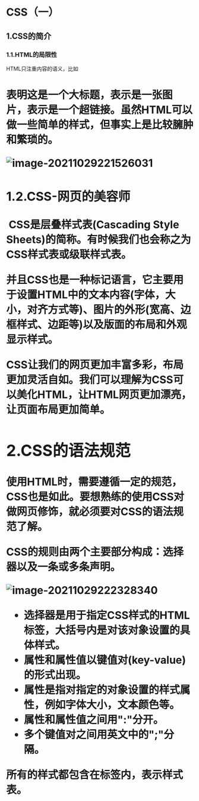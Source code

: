#  CSS（一）

## 1.CSS的简介

### 1.1.HTML的局限性

​		HTML只注重内容的语义，比如<h1>表明这是一个大标题，<img>表示是一张图片，<a>表示是一个超链接。虽然HTML可以做一些简单的样式，但事实上是比较臃肿和繁琐的。

![image-20211029221526031](https://gitee.com/zou_tangrui/note-pic/raw/master/img/202302171642776.png)

### 1.2.CSS-网页的美容师

​		**CSS是层叠样式表(Cascading Style Sheets)的简称。**有时候我们也会称之为**CSS样式表**或**级联样式表。**

并且**CSS也是一种标记语言**，它主要用于设置HTML中的**文本内容**(字体，大小，对齐方式等)、**图片的外形**(宽高、边框样式、边距等)以及**版面的布局和外观显示样式。**

​		CSS让我们的网页更加丰富多彩，布局更加灵活自如。我们可以理解为CSS可以美化HTML，让HTML网页更加漂亮，让页面布局更加简单。



## 2.CSS的语法规范

​		使用HTML时，需要遵循一定的规范，CSS也是如此。要想熟练的使用CSS对做网页修饰，就必须要对CSS的语法规范了解。

​		**CSS的规则由两个主要部分构成：选择器以及一条或多条声明。**

![image-20211029222328340](https://gitee.com/zou_tangrui/note-pic/raw/master/img/202302171642777.png)

- **选择器**是用于指定CSS样式的HTML标签，大括号内是对该对象设置的具体样式。
- 属性和属性值以键值对(key-value)的形式出现。
- 属性是指对指定的对象设置的样式属性，例如字体大小，文本颜色等。
- 属性和属性值之间用":"分开。
- 多个键值对之间用英文中的";"分隔。


**所有的样式都包含在<style></style>标签内，表示样式表**。<style>一般写在<head>内。

```css
<head>
     <style>
         h4 {
             color: blue;
             font-size: 100px;
         }
     </style>
</head>
```

### 2.1.样式格式书写

1. 紧凑格式

```css
h3 { color: deeppink;font-size: 20px;}
```

   2.展开格式

```css
h3 {
 color: pink;
 font-size: 20px; 
}
```

推荐使用第二种写法，看起来更直观简介。

### 2.2.样式大小写

```css
h3 {
 color: pink;
}
```

```css
H3 {
 COLOR: PINK; 
}
```

强烈推荐样式选择器，属性名，属性值关键字**全部使用小写字母**，特殊情况除外。

### 2.3.空格规范

```css
h3 {
 color: pink; 
}
# 属性值前面，冒号后面，保留一个空格
# 选择器（标签）和大括号中间保留空格
```



## 3.CSS的选择器

```
<div>我是div</div>
<div>我是div</div>
<p>我是段落</p>
<ul>
 	<li>我是ul里面小li哦</li>
</ul> 
<ol>
 	<li>我是ol里面小li哦</li>
</ol>
```

以上代码我们想要如下的设计，该怎么办呢？

1. 我想把div里的文字改为红色；
2. 我想把第一个div里的文字改为红色；
3. 我想把ul里的li文字改为红色。

**选择器**(选择符)就是根据不同需求把不同的标签选出来这就是选择器的作用。 简单来说，就是选择标签用的。

**选择器**分为**基础选择器**和**复合选择器**两个大类，我们这里先讲解一下基础选择器。

基础选择器是由**单个选择器**组成的，基础选择器又包括：**标签选择器**、**类选择器**、**id 选择器**和**通配符**选择器。

### 3.1.标签选择器

**标签选择器**（元素选择器）是指**用 HTML 标签**名称作为选择器，按标签名称分类，为页面中某一类标签指定

统一的 CSS 样式。

**语法：**

```css
标签名 {
 属性1: 属性值1; 
 属性2: 属性值2; 
 属性3: 属性值3; 
 ...
}
```

**作用：**标签选择器可以把某一类标签全部选择出来，比如所有的 <div> 标签和所有的 <span> 标签。

**优点：**能快速为页面中同类型的标签统一设置样式。

**缺点：**不能设计差异化样式，只能选择全部的当前标签。

### 3.2.类选择器

如果想要差异化选择不同的标签，单独选一个或者某几个标签，可以使用**类选择器**。

**语法：结构需要用**class属性**来调用 class 类的意思**

```css
.类名 {
     属性1: 属性值1; 
     ...
}
```

例如，将所有拥有 red 类的 HTML 元素均为红色。

```css
.red {
 	color: red;
}
<div class=‘red’> 变红色 </div>
```

类选择器在 HTML 中以 class 属性表示，在 CSS 中，类选择器以一个点“**.**”号显示。

**注意：**

- 类选择器使用“.”（英文点号）进行标识，后面紧跟类名（自定义，我们自己命名的）；
- 可以理解为给这个标签起了一个名字.来表示；
- 长名称或词组可以使用中横线来为选择器命名；
- 不要使用纯数字、中文等命名，尽量使用英文字母来表示；
- 命名要有意义，尽量使别人一眼就知道这个类名的目的；
- 命名规范：见附件（ Web 前端开发规范手册.doc）。

**记忆口诀：**样式**点**定义，结构**类**调用。一个或多个，开发最常用。

**练习：**

1. 类选择器的使用；
2. div就是一个盒子，用来装饰网页内容。

![image-20211030092823427](https://gitee.com/zou_tangrui/note-pic/raw/master/img/202302171642778.png)

**类选择器--多类名：**

我们可以给一个标签指定多个类名，从而达到更多的选择目的。 这些类名都可以选出这个标签。简单理解就是一个标签有多个名字。

![image-20211030093101093](https://gitee.com/zou_tangrui/note-pic/raw/master/img/202302171642779.png)

- 多类名的使用方式：

```css
<div class="red font20">亚瑟</div>
#  在标签class 属性中写 多个类名
#  多个类名中间必须用空格分开
#  这个标签就可以分别具有这些类名的样式
```

- 多类名在开发中的具体使用场景：
  - 可以把一些标签元素相同的样式(共同的部分)放到一个类里面；
  - 这些标签都可以调用这个公共的类,然后再调用自己独有的类;
  - 从而节省CSS代码,统一修改也非常方便。

```css
<div class="pink fontWeight font20">亚瑟</div>
<div class="font20">刘备</div>
<div class="font14 pink">安其拉</div>
<div class="font14">貂蝉</div>
```

**注意：**

- 各个类名中间用空格隔开；
- 简单理解：就是给某个标签添加了多个类，或者这个标签有多个名字；
- 这个标签就可以分别具有这些类名的样式；
- 从而节省CSS代码,统一修改也非常方便；
- 多类名选择器在后期布局比较复杂的情况下，还是较多使用的。

### 3.3.id选择器

**id 选择器**可以为标有特定 id 的 HTML 元素指定特定的样式，HTML 元素以 id 属性来设置 id 选择器，CSS 中 id 选择器以“**\#**" 来定义。

**语法：**

```css
#id名 {
     属性1: 属性值1; 
     ...
}
```

例如：将 id 为 nav 元素中的内容设置为红色。

```css
#nav {
 	color:red; 
 }
```

**注意：id 属性只能在每个 HTML 文档中出现一次。**

**口诀: 样式#定义,结构id调用, 只能调用一次, 别人切勿使用**

**id选择器和类选择器的区别：**

1. 类选择器（class）好比人的名字，一个人可以有多个名字，同时一个名字也可以被多个人使用；
2. id 选择器好比人的身份证号码，全中国是唯一的，不得重复；
3. id 选择器和类选择器最大的不同在于使用次数上；
4. 类选择器在修改样式中用的最多，id 选择器一般用于页面唯一性的元素上，经常和 JavaScript 搭配使用。

![image-20211030093757354](https://gitee.com/zou_tangrui/note-pic/raw/master/img/202302171642780.png)

### 3.4.通配符选择器

在 CSS 中，通配符选择器使用“*****”定义，它表示选取页面中所有元素（标签）。

**语法：**

```css
* {
     属性1: 属性值1; 
     ...
}
# 通配符选择器不需要调用， 自动就给所有的元素使用样式
# 特殊情况才使用，后面讲解使用场景(以下是清除所有的元素标签的内外边距,后期讲)
```

```css
* {
     margin: 0;
     padding: 0;
}
```

### 3.5.选择器总结

| 基础选择器   | 作用                      | 特点                               | 使用情况     | 用法              |
| ------------ | ------------------------- | ---------------------------------- | ------------ | ----------------- |
| 标签选择器   | 可以选出所有的标签，比如p | 不能差异化选择                     | 较多         | p {color: red}    |
| 类选择器     | 可以选出一个或多个标签    | 可以根据需求选择                   | 非常多       | .nav {color: red} |
| id选择器     | 一次只能选择一个标签      | id属性只能在每个HTML文档中出现一次 | 一般和js搭配 | #nav {color: red} |
| 通配符选择器 | 选择所有标签              | 选择的太多，部分不需要             | 特殊情况使用 | * {color: red}    |

- 每个基础选择器都有使用场景，都需要掌握
- 如果是修改样式， 类选择器是使用最多的

## 4.CSS字体属性

**CSS Fonts** (字体)属性用于定义**字体系列、大小、粗细、和文字样式**（如斜体）。

### 4.1.字体系列

CSS使用 **font-family** 属性定义文本的字体系列。

```css
p { 
	font-family:"微软雅黑";
} 
div {font-family: Arial,"Microsoft Yahei", "微软雅黑";}
```

- 各种字体之间必须使用英文状态下的逗号隔开;
-  一般情况下,如果有空格隔开的多个单词组成的字体,加引号;
- 尽量使用系统默认自带字体，保证在任何用户的浏览器中都能正确显示;
- 最常见的几个字体：body {font-family: 'Microsoft YaHei',tahoma,arial,'Hiragino Sans GB'; }.

### 4.2.字体大小

CSS 使用 **font-size** 属性定义字体大小。

```css
p { 
 font-size: 20px; 
}
```

- px（像素）大小是我们网页的最常用的单位；
- 谷歌浏览器默认的文字大小为16px；
- 不同浏览器可能默认显示的字号大小不一致，我们尽量给一个明确值大小，不要默认大小；
- 可以给 body 指定整个页面文字的大小。

### 4.3.字体粗细

CSS 使用 **font-weight** 属性设置文本字体的粗细。

```css
p { 
 font-weight: bold;
}
```

| 属性值  | 描述                                                     |
| ------- | -------------------------------------------------------- |
| normal  | 默认值（不加粗）                                         |
| bold    | 定义粗体（加粗）                                         |
| 100-900 | 400等同于normal，700等同于bold，注意这个数值后面不跟单位 |

- 学会让加粗标签（比如 h 和 strong 等) 不加粗，或者其他标签加粗
- **实际开发时，我们更喜欢用数字表示粗细**

### 4.4.文字样式

CSS 使用 **font-style** 属性设置文本的风格。

```css
p { 
 font-style: normal;
}
```

| 属性值 | 作用                                                |
| ------ | --------------------------------------------------- |
| normal | 默认值，浏览器会显示标准字体样式 font-style: normal |
| italic | 浏览器会显示斜体的样式                              |

**注意：** 平时我们很少给文字加斜体，反而要给斜体标签（em，i）改为不倾斜字体。

### 4.5.字体复合属性

字体属性可以把以上文字样式综合来写, 这样可以更节约代码:

```css
body { 
 font: font-style font-weight font-size/line-height font-family; 
 }
```

- 使用 font 属性时，必须按上面语法格式中的顺序书写，不能更换顺序，并且各个属性间以空格隔开
- 不需要设置的属性可以省略（取默认值），但必须保留 font-size 和 font-family 属性，否则 font 属性将不起作用

### 4.6.总结

| 属性        | 表示     | 注意点                                                   |
| ----------- | -------- | -------------------------------------------------------- |
| font-size   | 字号     | 我们通常必须跟单位像素px                                 |
| font-family | 字体     | 按实际开发的约定来写字体                                 |
| font-weight | 字体粗细 | 400等同于normal，700等同于bold，注意这个数值后面不跟单位 |
| font-style  | 字体样式 | 斜体是italic，正常时normal                               |
| font        | 字体连写 | 字体连写有一定顺序，其中字号和字体必须同时出现           |

- 字体复合属性如何写? 里面有什么注意细节? 
- 如果让加粗的文字不加粗显示, 如何让倾斜的文字不倾斜显示?



## 5.CSS文本属性

CSS Text（文本）属性可定义文本的**外观**，比如文本的颜色、对齐文本、装饰文本、文本缩进、行间距等

### 5.1.文本颜色

**color** 属性用于定义文本的颜色。

```css
div { 
 color: red;
}
```

| 表示       | 属性值                        |
| ---------- | ----------------------------- |
| 预定义颜色 | red,green,blue ,pink,black等  |
| 十六进制   | #FF0000,#FF6600,#29D479       |
| RGB代码    | rgb(255,0,0)或rgb(100%,0%,0%) |

- **开发中最常用的是十六进制**

### 5.2.文本对齐

**text-align** 属性用于设置元素内文本内容的水平对齐方式。

```css
div { 
 text-align: center;
}
```

| 属性值 | 说明             |
| ------ | ---------------- |
| left   | 左对齐（默认值） |
| right  | 右对齐           |
| center | 居中对齐         |

### 5.3.文本装饰

**text-decoration** 属性规定添加到文本的修饰。可以给文本添加下划线、删除线、上划线等。

```css
div { 
 text-decoration：underline；
 }
```

| 属性值       | 说明                              |
| ------------ | --------------------------------- |
| none         | 默认，没有装饰线-常用             |
| underline    | 下划线。常用超链接a标签自带下划线 |
| overline     | 上划线                            |
| line-through | 删除线                            |

### 5.4.文本缩进	

**text-indent** 属性用来指定文本的第一行的缩进，通常是将段落的首行缩进

![image-20211101215120708](https://gitee.com/zou_tangrui/note-pic/raw/master/img/202302171642781.png)

```css
div { 
 text-indent: 10px;
}
```

通过设置该属性，所有元素的第一行都可以缩进一个给定的长度，甚至该长度可以是负值。

```css
p { 
 text-indent: 2em;
}
```

**em** 是一个相对单位，就是当前元素（font-size) 1 个文字的大小, 如果当前元素没有设置大小，则会按照父元

素的 1 个文字大小。

### 5.5.行间距

**line-height** 属性用于设置行间的距离（行高）。可以控制文字行与行之间的距离.

```css
p { 
 line-height: 26px;
} 
```

![image-20211101215319704](https://gitee.com/zou_tangrui/note-pic/raw/master/img/202302171642782.png)

### 5.6.总结

| 属性            | 表示     | 注意点                                |
| --------------- | -------- | ------------------------------------- |
| color           | 文本颜色 | 通常采用十六进制，如#FFF              |
| text-align      | 文本对齐 | 设置文本水平对齐的方式                |
| text-indent     | 文本缩进 | 通常设置首行缩进2个字 text-indent:2em |
| text-decoration | 文本修饰 | 下划线underline,没有下划线none        |
| line-height     | 行高     | 控制行与行之间的距离                  |



## 6.CSS的引入方式

按照 CSS 样式书写的位置（或者引入的方式），CSS 样式表可以分为三大类：

- 行内样式表（行内式）
- 内部样式表（嵌入式）
- 外部样式表（链接式）

### 6.1.内部样式表

内部样式表（内嵌样式表）是写到html页面内部. 是将所有的 CSS 代码抽取出来，单独放到一个 <style> 标签中。

```css
<style>
 div {
     color: red;
     font-size: 12px;
 }
</style>
```

- style>标签理论上可以放在 HTML 文档的任何地方，但一般会放在文档的head标签中 
- 通过此种方式，可以方便控制当前整个页面中的元素样式设置
- 代码结构清晰，但是并没有实现结构与样式完全分离
- 使用内部样式表设定 CSS，通常也被称为嵌入式引入，这种方式是我们练习时常用的方式

### 6.2.行内样式表

行内样式表（内联样式表）是在元素标签内部的 style 属性中设定 CSS 样式。适合于修改简单样式.

- ```
  <div style="color: red; font-size: 12px;">网页设计是一门非常好学的科目</div>
  ```

- style 其实就是标签的属性
- 在双引号中间，写法要符合 CSS 规范
- 可以控制当前的标签设置样式
- 由于书写繁琐，并且没有体现出结构与样式相分离的思想，所以不推荐大量使用，只有对当前元素添加简单样式的时候，可以考虑使用
- 使用行内样式表设定 CSS，通常也被称为行内式引入



### 6.3.外部样式表

实际开发都是外部样式表. 适合于样式比较多的情况. 核心是:样式单独写到CSS 文件中，之后把CSS文件引入到 HTML 页面中使用.

**引入外部样式表分为两步：**

1. 新建一个后缀名为 .css 的样式文件，把所有 CSS 代码都放入此文件中。
2. 在 HTML 页面中，使用<link> 标签引入这个文件。

```html
<link rel="stylesheet" href="css文件路径">
```

| 属性 | 作用                                                         |
| ---- | ------------------------------------------------------------ |
| rel  | 定义当前文档与被链接文档的关系，在这里需要指定为"stylesheet"，表示被链接的文档是一个样式表文件 |
| href | 定义所链接外部样式表的URL，可以是相对路径，也可以是绝对路径  |

- 使用外部样式表设定 CSS，通常也被称为**外链式**或**链接式引入**，这种方式是开发中常用的方式。

### 6.4.总结

| 样式表     | 优点                   | 缺点         | 使用情况 | 控制范围     |
| ---------- | ---------------------- | ------------ | -------- | ------------ |
| 行内样式表 | 书写方便，权重高       | 结构样式混写 | 较少     | 控制一个标签 |
| 内部样式表 | 部分结构和样式相分离   | 没有彻底分离 | 较多     | 控制一个页面 |
| 外部样式表 | 完全实现结构与样式分离 | 需要引入     | 最多     | 控制多个页面 |

## 7.综合案例

制作页面整体可以分为两步:

1. 搭建html结构页面；
2. 修改CSS。
3. ![](https://gitee.com/zou_tangrui/note-pic/raw/master/img/202302171642783.png)



## 8.浏览器调试工具

Chrome 浏览器提供了一个非常好用的调试工具，可以用来调试我们的 HTML 结构和 CSS 样式。

### 8.1.打开调试工具

打开 Chrome 浏览器，按下 F12 键或者右击页面空白处-->检查。

![image-20211101221146104](https://gitee.com/zou_tangrui/note-pic/raw/master/img/202302171642784.png)

### 8.2.使用调试

1. **Ctrl+滚轮** 可以放大开发者工具代码大小。
2. 左边是 HTML 元素结构，右边是 CSS 样式。 
3. 右边 CSS 样式可以改动数值（左右箭头或者直接输入）和查看颜色。 
4. **Ctrl + 0** 复原浏览器大小。 
5. 如果点击元素，发现右侧没有样式引入，极有可能是类名或者样式引入错误。
6. 如果有样式，但是样式前面有黄色叹号提示，则是样式属性书写错误。 
